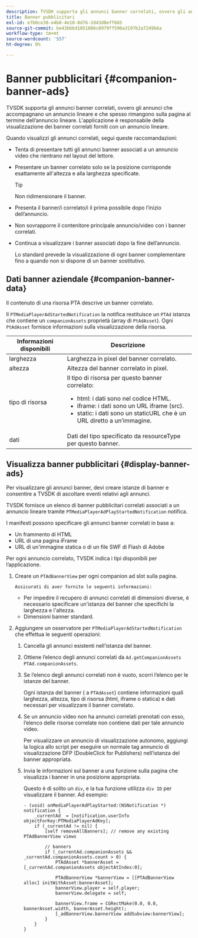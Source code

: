 ```yaml
---
description: TVSDK supporta gli annunci banner correlati, ovvero gli annunci che accompagnano un annuncio lineare e che spesso rimangono sulla pagina al termine dell’annuncio lineare. L'applicazione è responsabile della visualizzazione dei banner correlati forniti con un annuncio lineare.
title: Banner pubblicitari
exl-id: e7b0ce38-e4b0-4e10-8d76-2d43d8eff665
source-git-commit: be43bbbd1051886c8979ff590a3197b2a7249b6a
workflow-type: tm+mt
source-wordcount: '557'
ht-degree: 0%

---
```


# Banner pubblicitari {#companion-banner-ads}

TVSDK supporta gli annunci banner correlati, ovvero gli annunci che accompagnano un annuncio lineare e che spesso rimangono sulla pagina al termine dell’annuncio lineare. L&#39;applicazione è responsabile della visualizzazione dei banner correlati forniti con un annuncio lineare.

Quando visualizzi gli annunci correlati, segui queste raccomandazioni:

* Tenta di presentare tutti gli annunci banner associati a un annuncio video che rientrano nel layout del lettore.
* Presentare un banner correlato solo se la posizione corrisponde esattamente all&#39;altezza e alla larghezza specificate.

   >[!TIP]
   >
   >Non ridimensionare il banner.

* Presenta il banner/i correlato/i il prima possibile dopo l’inizio dell’annuncio.
* Non sovrapporre il contenitore principale annuncio/video con i banner correlati.
* Continua a visualizzare i banner associati dopo la fine dell’annuncio.

   Lo standard prevede la visualizzazione di ogni banner complementare fino a quando non si dispone di un banner sostitutivo.

## Dati banner aziendale {#companion-banner-data}

Il contenuto di una risorsa PTA descrive un banner correlato.

<!--<a id="section_D730B4FD6FD749E9860B6A07FC110552"></a>-->

Il `PTMediaPlayerAdStartedNotification` la notifica restituisce un `PTAd` istanza che contiene un `companionAssets` proprietà (array di `PtAdAsset`).
Ogni `PtAdAsset` fornisce informazioni sulla visualizzazione della risorsa.

<table id="table_760C885E2DCA4BE983CC57FDA7BD5B14"> 
 <thead> 
  <tr> 
   <th colname="col1" class="entry"> Informazioni disponibili </th> 
   <th colname="col2" class="entry"> Descrizione </th> 
  </tr> 
 </thead>
 <tbody> 
  <tr> 
   <td colname="col1"> larghezza </td> 
   <td colname="col2"> Larghezza in pixel del banner correlato. </td> 
  </tr> 
  <tr> 
   <td colname="col1"> altezza </td> 
   <td colname="col2"> Altezza del banner correlato in pixel. </td> 
  </tr> 
  <tr> 
   <td colname="col1"> tipo di risorsa </td> 
   <td colname="col2">Il tipo di risorsa per questo banner correlato: 
    <ul id="ul_A067787FE49E4B6095BE0AC1D447DBB3"> 
     <li id="li_02B7224C67004095B3F6E50FD21E507E">html: i dati sono nel codice HTML. </li> 
     <li id="li_5F37E14472424F808C6094F42009E676">iframe: i dati sono un URL iframe (src). </li> 
     <li id="li_76B945007CE842158B5125422765E0B2">static: i dati sono un staticURL che è un URL diretto a un’immagine. </li> 
    </ul> </td> 
  </tr> 
  <tr> 
   <td colname="col1"> dati </td> 
   <td colname="col2"> Dati del tipo specificato da <span class="codeph"> resourceType</span> per questo banner. </td> 
  </tr> 
 </tbody> 
</table>

## Visualizza banner pubblicitari {#display-banner-ads}

Per visualizzare gli annunci banner, devi creare istanze di banner e consentire a TVSDK di ascoltare eventi relativi agli annunci.

TVSDK fornisce un elenco di banner pubblicitari correlati associati a un annuncio lineare tramite `PTMediaPlayerAdPlayStartedNotification` notifica.

I manifesti possono specificare gli annunci banner correlati in base a:

* Un frammento di HTML
* URL di una pagina iFrame
* URL di un&#39;immagine statica o di un file SWF di Flash di Adobe

Per ogni annuncio correlato, TVSDK indica i tipi disponibili per l’applicazione.

1. Creare un `PTAdBannerView`  per ogni companion ad slot sulla pagina.

       Assicurati di aver fornito le seguenti informazioni:
   
   * Per impedire il recupero di annunci correlati di dimensioni diverse, è necessario specificare un&#39;istanza del banner che specifichi la larghezza e l&#39;altezza.
   * Dimensioni banner standard.

1. Aggiungere un osservatore per `PTMediaPlayerAdStartedNotification` che effettua le seguenti operazioni:
   1. Cancella gli annunci esistenti nell’istanza del banner.
   1. Ottiene l’elenco degli annunci correlati da `Ad.getCompanionAssets` `PTAd.companionAssets`.
   1. Se l’elenco degli annunci correlati non è vuoto, scorri l’elenco per le istanze del banner.

      Ogni istanza del banner ( a `PTAdAsset`) contiene informazioni quali larghezza, altezza, tipo di risorsa (html, iframe o statica) e dati necessari per visualizzare il banner correlato.
   1. Se un annuncio video non ha annunci correlati prenotati con esso, l’elenco delle risorse correlate non contiene dati per tale annuncio video.

      Per visualizzare un annuncio di visualizzazione autonomo, aggiungi la logica allo script per eseguire un normale tag annuncio di visualizzazione DFP (DoubleClick for Publishers) nell’istanza del banner appropriata.
   1. Invia le informazioni sul banner a una funzione sulla pagina che visualizza i banner in una posizione appropriata.

      Questo è di solito un `div`, e la tua funzione utilizza `div ID` per visualizzare il banner. Ad esempio:

      ```
      - (void) onMediaPlayerAdPlayStarted:(NSNotification *) notification { 
          _currentAd  = [notification.userInfo  objectForKey:PTMediaPlayerAdKey];  
          if (_currentAd != nil) { 
              [self removeAllBanners]; // remove any existing PTAdBannerView views 
      
              // banners 
              if (_currentAd.companionAssets && _currentAd.companionAssets.count > 0) { 
                  PTAdAsset *bannerAsset = [_currentAd.companionAssets objectAtIndex:0]; 
      
                  PTAdBannerView *bannerView = [[PTAdBannerView alloc] initWithAsset:bannerAsset];  
                  bannerView.player = self.player; 
                  bannerView.delegate = self; 
      
                  bannerView.frame = CGRectMake(0.0, 0.0, bannerAsset.width, bannerAsset.height);  
                  [_adBannerView.bannerView addSubview:bannerView]; 
              } 
          } 
      }
      ```
